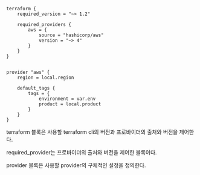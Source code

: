 
```
terraform {
    required_version = "~> 1.2"

    required_providers {
        aws = {
            source = "hashicorp/aws"
            version = "~> 4"
        }
    }
}


provider "aws" {
    region = local.region
    
    default_tags {
        tags = {
            environment = var.env
            product = local.product
        }
    }
}

```

terraform 블록은 사용할 terraform cli의 버전과 프로바이더의 출처와 버전을 제어한다.

required_provider는 프로바이더의 출처와 버전을 제어한 블록이다.

provider 블록은 사용할 provider의 구체적인 설정을 정의한다.